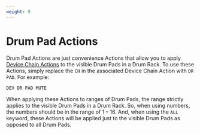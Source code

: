 ```yaml
---
weight: 9
---
```


# Drum Pad Actions

Drum Pad Actions are just convenience Actions that allow you to apply [Device Chain Actions](/action-reference/device-chain-actions) to the visible Drum Pads in a Drum Rack. To use these Actions, simply replace the `CH` in the associated Device Chain Action with `DR PAD`. For example:

`DEV DR PAD MUTE`

When applying these Actions to ranges of Drum Pads, the range strictly applies to the visible Drum Pads in a Drum Rack. So, when using numbers, the numbers should be in the range of 1 – 16. And, when using the `ALL` keyword, these Actions will be applied just to the visible Drum Pads as opposed to all Drum Pads.
